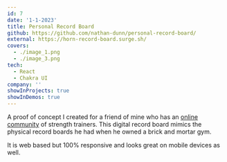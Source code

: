 ```yaml
---
id: 7
date: '1-1-2023'
title: Personal Record Board
github: https://github.com/nathan-dunn/personal-record-board/
external: https://horn-record-board.surge.sh/
covers:
  - ./image_1.png
  - ./image_3.png
tech:
  - React
  - Chakra UI
company: ''
showInProjects: true
showInDemos: true
---
```


A proof of concept I created for a friend of mine who has an [online community](https://www.hornstrength.com/) of strength trainers. This digital record board mimics the physical record boards he had when he owned a brick and mortar gym.

It is web based but 100% responsive and looks great on mobile devices as well.

